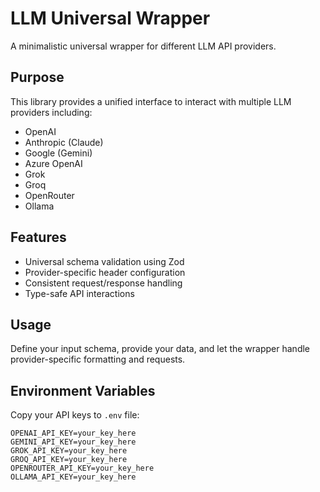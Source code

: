 # LLM Universal Wrapper

A minimalistic universal wrapper for different LLM API providers.

## Purpose

This library provides a unified interface to interact with multiple LLM providers including:
- OpenAI
- Anthropic (Claude)
- Google (Gemini)
- Azure OpenAI
- Grok
- Groq
- OpenRouter
- Ollama

## Features

- Universal schema validation using Zod
- Provider-specific header configuration
- Consistent request/response handling
- Type-safe API interactions

## Usage

Define your input schema, provide your data, and let the wrapper handle provider-specific formatting and requests.

## Environment Variables

Copy your API keys to `.env` file:
```
OPENAI_API_KEY=your_key_here
GEMINI_API_KEY=your_key_here
GROK_API_KEY=your_key_here
GROQ_API_KEY=your_key_here
OPENROUTER_API_KEY=your_key_here
OLLAMA_API_KEY=your_key_here
```
